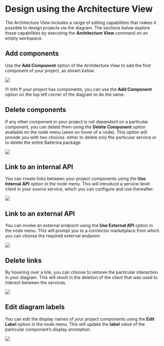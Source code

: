 # Design using the Architecture View

The Architecture View includes a range of editing capabilities that makes it possible to design projects via the diagram. The sections below explore these capabilities by executing the **Architecture View** command on an empty workspace.

## Add components

Use the **Add Component** option of the Architecture View to add the first component of your project, as shown below. 

<img src="https://wso2.com/ballerina/vscode/docs/img/visual-programming/architecture-view/architecture-diagram/add-component.gif" class="cInlineImage-full"/>

!!! Info
    If your project has components, you can use the **Add Component** option on the top left corner of the diagram to do the same.

## Delete components

If any other component in your project is not dependent on a particular component, you can delete them using the **Delete Component** option available on the node menu (seen on hover of a node). This option will provide you with two choices: either to delete only the particular service or to delete the entire Ballerina package.

<img src="https://wso2.com/ballerina/vscode/docs/img/visual-programming/architecture-view/architecture-diagram/delete-component.gif" class="cInlineImage-full"/>

## Link to an internal API

You can create links between your project components using the **Use Internal API** option in the node menu. This will introduce a service-level client in your source service, which you can configure and use thereafter.

<img src="https://wso2.com/ballerina/vscode/docs/img/visual-programming/architecture-view/architecture-diagram/internal-linking.gif" class="cInlineImage-full"/>

## Link to an external API

You can invoke an external endpoint using the **Use External API** option in the node menu. This will prompt you to a connector marketplace from which you can choose the required external endpoint.

<img src="https://wso2.com/ballerina/vscode/docs/img/visual-programming/architecture-view/architecture-diagram/external-linking.gif" class="cInlineImage-full"/>

## Delete links

By hovering over a link, you can choose to remove the particular interaction in your diagram. This will result in the deletion of the client that was used to interact between the services.

<img src="https://wso2.com/ballerina/vscode/docs/img/visual-programming/architecture-view/architecture-diagram/delete-links.gif" class="cInlineImage-full"/>

## Edit diagram labels

You can edit the display names of your project components using the **Edit Label** option in the node menu. This will update the **label** value of the particular component’s display annotation.

<img src="https://wso2.com/ballerina/vscode/docs/img/visual-programming/architecture-view/architecture-diagram/edit-label.gif" class="cInlineImage-full"/>
